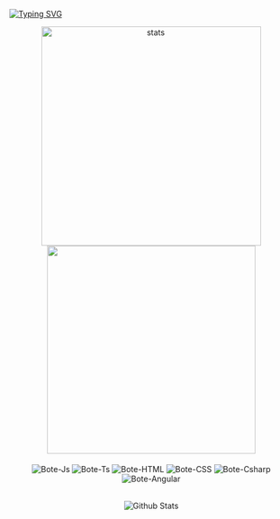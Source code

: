 [![Typing SVG](https://readme-typing-svg.herokuapp.com?font=Fira+Code&duration=3000&pause=1000&width=780&lines=Hi!+I'm+Gustavo+Sinto+Botejara+%F0%9F%91%8B;I'm+a+Intern+FullStack+Developer+working+with+Angular+and+Dotnet)](https://git.io/typing-svg)


<div align="center">
  <a>
      <img align="center" width=390 src="https://github-readme-streak-stats.herokuapp.com/?user=GustavoBotejara&theme=react&border=61dafb&hide_border=true" alt="stats" />
  </a>
    <a href="https://github.com/GustavoBotejara/github-readme-stats" title="Go to Source">
      <img align="center" width=370 src="https://github-readme-stats.vercel.app/api?username=GustavoBotejara&show_icons=true&theme=react&border_color=61dafb&hide_border=true" />
  </a>
</div>
<br>
<div align="center" style="display: inline_block">
  <a>
    <img align="center" alt="Bote-Js" src="https://img.shields.io/badge/-JavaScript-black?style=flat-square&logo=javascript">
  </a>
  <a>
    <img align="center" alt="Bote-Ts" src="https://img.shields.io/badge/-TypeScript-black?style=flat-square&logo=typescript">
  </a>
  <a>
    <img align="center" alt="Bote-HTML" src="https://img.shields.io/badge/-HTML5-E34F26?style=flat-square&logo=html5&logoColor=white">
  </a>
  <a>
    <img align="center" alt="Bote-CSS" src="https://img.shields.io/badge/-CSS3-1572B6?style=flat-square&logo=css3">
  </a>
  <a>
    <img align="center" alt="Bote-Csharp" src="https://img.shields.io/badge/-csharp-purple?style=flat-square&logo=csharp">
  </a>
  <a> 
    <img align="center" alt="Bote-Angular" src="https://img.shields.io/badge/-Angular-red?style=flat-square&logo=angular">
  </a>
</div>
<br/>

</div>
<p align="center">
  <img src="https://raw.githubusercontent.com/mayhemantt/mayhemantt/Update/svg/Bottom.svg" alt="Github Stats"/>
</p>

